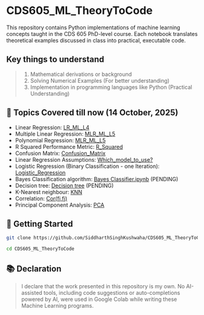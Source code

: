 # CDS605_ML_TheoryToCode
This repository contains Python implementations of machine learning concepts taught in the CDS 605 PhD-level course. Each notebook translates theoretical examples discussed in class into practical, executable code.

## Key things to understand
> 1. Mathematical derivations or background
> 2. Solving Numerical Examples (For better understanding)
> 3. Implementation in programming languages like Python (Practical Understanding)

## 📂 Topics Covered till now (14 October, 2025)
- Linear Regression: [LR_ML_L4](LR_ML_L4.ipynb)
- Multiple Linear Regression: [MLR_ML_L5](MLR_ML_L5.ipynb)
- Polynomial Regression: [MLR_ML_L5](MLR_ML_L5.ipynb)
- R Squared Performance Metric: [R_Squared](R_Squared.ipynb)
- Confusion Matrix: [Confusion_Matrix](Confusion_Matrix.ipynb)
- Linear Regression Assumptions: [Which_model_to_use?](Which_model_to_use?.ipynb)
- Logistic Regression (Binary Classification - one Iteration): [Logistic_Regression](Logistic_Regression.ipynb)
- Bayes Classification algorithm: [Bayes Classifier.ipynb](Bayes_Classifier.ipynb)    (PENDING)
- Decision tree: [Decision tree](Decision_Tree.ipynb)   (PENDING)
- K-Nearest neighbour: [KNN](knn.ipynb)
- Correlation: [Cor(fi,fj)](Correlation.ipynb)
- Principal Component Analysis: [PCA](PCA.ipynb)

## 🚀 Getting Started
```bash
git clone https://github.com/SiddharthSinghKushwaha/CDS605_ML_TheoryToCode.git

cd CDS605_ML_TheoryToCode
```

## 📚 Declaration
>I declare that the work presented in this repository is my own. No AI-assisted tools, including code suggestions or auto-completions powered by AI, were used in Google Colab while writing these Machine Learning programs.

